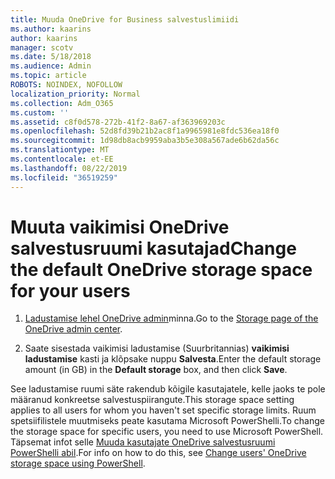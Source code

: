 ```yaml
---
title: Muuda OneDrive for Business salvestuslimiidi
ms.author: kaarins
author: kaarins
manager: scotv
ms.date: 5/18/2018
ms.audience: Admin
ms.topic: article
ROBOTS: NOINDEX, NOFOLLOW
localization_priority: Normal
ms.collection: Adm_O365
ms.custom: ''
ms.assetid: c8f0d578-272b-41f2-8a67-af363969203c
ms.openlocfilehash: 52d8fd39b21b2ac8f1a9965981e8fdc536ea18f0
ms.sourcegitcommit: 1d98db8acb9959aba3b5e308a567ade6b62da56c
ms.translationtype: MT
ms.contentlocale: et-EE
ms.lasthandoff: 08/22/2019
ms.locfileid: "36519259"
---
```

# <a name="change-the-default-onedrive-storage-space-for-your-users"></a><span data-ttu-id="ba65d-102">Muuta vaikimisi OneDrive salvestusruumi kasutajad</span><span class="sxs-lookup"><span data-stu-id="ba65d-102">Change the default OneDrive storage space for your users</span></span>

1. <span data-ttu-id="ba65d-103">[Ladustamise lehel OneDrive admin](https://admin.onedrive.com/?v=StorageSettings)minna.</span><span class="sxs-lookup"><span data-stu-id="ba65d-103">Go to the [Storage page of the OneDrive admin center](https://admin.onedrive.com/?v=StorageSettings).</span></span>
    
2. <span data-ttu-id="ba65d-104">Saate sisestada vaikimisi ladustamise (Suurbritannias) **vaikimisi ladustamise** kasti ja klõpsake nuppu **Salvesta**.</span><span class="sxs-lookup"><span data-stu-id="ba65d-104">Enter the default storage amount (in GB) in the **Default storage** box, and then click **Save**.</span></span>
    
<span data-ttu-id="ba65d-105">See ladustamise ruumi säte rakendub kõigile kasutajatele, kelle jaoks te pole määranud konkreetse salvestuspiirangute.</span><span class="sxs-lookup"><span data-stu-id="ba65d-105">This storage space setting applies to all users for whom you haven't set specific storage limits.</span></span> <span data-ttu-id="ba65d-106">Ruum spetsiifilistele muutmiseks peate kasutama Microsoft PowerShelli.</span><span class="sxs-lookup"><span data-stu-id="ba65d-106">To change the storage space for specific users, you need to use Microsoft PowerShell.</span></span> <span data-ttu-id="ba65d-107">Täpsemat infot selle [Muuda kasutajate OneDrive salvestusruumi PowerShelli abil](https://go.microsoft.com/fwlink/?linkid=866402).</span><span class="sxs-lookup"><span data-stu-id="ba65d-107">For info on how to do this, see [Change users' OneDrive storage space using PowerShell](https://go.microsoft.com/fwlink/?linkid=866402).</span></span>
  

